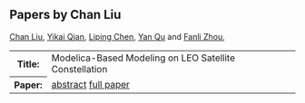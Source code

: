 ## Papers by Chan Liu
<table>
<a href="/proceedings/authors/ChanLiu">Chan Liu</a>, <a href="/proceedings/authors/YikaiQian">Yikai Qian</a>, <a href="/proceedings/authors/LipingChen">Liping Chen</a>, <a href="/proceedings/authors/YanQu">Yan Qu</a> and <a href="/proceedings/authors/FanliZhou">Fanli Zhou</a>, </td>
</tr>
<tr><th>Title:</th>
<td>Modelica-Based Modeling on LEO Satellite Constellation</td>
</tr>
<tr><th>Paper:</th>
<td><a href="/abstracts/abstract_2B_2">abstract</a> <a href="/proceedings/papers/Modelica2021session2B_paper2.pdf">full paper</a></td>
</tr>
</table>
